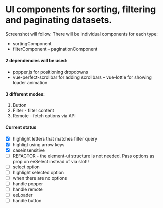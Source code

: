 
# UI components for sorting, filtering and paginating datasets. 
Screenshot will follow.
There will be individual components for each type:
- sortingComponent
- filterComponent
– paginationComponent 

#### 2 dependencies will be used:
- popper.js for positioning dropdowns
- vue-perfect-scrollbar for adding scrollbars
– vue-lottie for showing loader animation

#### 3 different modes:
1. Button
2. Filter - filter content
3. Remote - fetch options via API

#### Current status

- [x] highlight letters that matches filter query
- [x] highligt using arrow keys
- [x] caseinsensitive
- [ ] REFACTOR - the element-ui structure is not needed. Pass options as prop on eeSelect instead of via slot!!
- [ ] select option
- [ ] highlight selected option
- [ ] when there are no options
- [ ] handle popper
- [ ] handle remote
- [ ] eeLoader
- [ ] handle button
